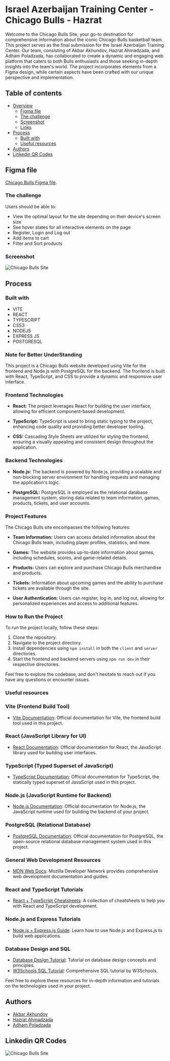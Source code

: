# Israel Azerbaijan Training Center - Chicago Bulls - Hazrat

 Welcome to the Chicago Bulls Site, your go-to destination for comprehensive information about the iconic Chicago Bulls basketball team. This project serves as the final submission for the Israel Azerbaijan Training Center. Our team, consisting of Akbar Akhundov, Hazrat Ahmadzada, and Adham Poladzada, has collaborated to create a dynamic and engaging web platform that caters to both Bulls enthusiasts and those seeking in-depth insights into the team's world. The project incorporates elements from a Figma design, while certain aspects have been crafted with our unique perspective and implementation.

## Table of contents

- [Overview](#overview)
  - [Figma file](#figma-file)
  - [The challenge](#the-challenge)
  - [Screenshot](#screenshot)
  - [Links](#links)
- [Process](#process)
  - [Built with](#built-with)
  - [Useful resources](#useful-resources)
- [Authors](#authors)
- [Linkedin QR Codes](#linkedin-qr-codes)

## Figma file
[Chicago Bulls Figma file](https://www.figma.com/file/cBN5lNRXfpZKQynB92eXzR/Chicago-Bulls-Basketball?type=design&node-id=0%3A1&mode=design&t=Zgdr8ljQEDLSVnae-1).

### The challenge

Users should be able to:

- View the optimal layout for the site depending on their device's screen size
- See hover states for all interactive elements on the page
- Register, Login and Log out
- Add items to cart
- Filter and Sort products

### Screenshot

![Chicago Bulls Site](./client/src/assets/Chicago%20Bulls%20Basketball.png)

## Process

### Built with
  - VITE
  - REACT
  - TYPESCRIPT
  - CSS3
  - NODEJS
  - EXPRESS JS
  - POSTGRESQL


### Note for Better UnderStanding

This project is a Chicago Bulls website developed using Vite for the frontend and Node.js with PostgreSQL for the backend. The frontend is built with React, TypeScript, and CSS to provide a dynamic and responsive user interface.

### Frontend Technologies

- **React:** The project leverages React for building the user interface, allowing for efficient component-based development.
  
- **TypeScript:** TypeScript is used to bring static typing to the project, enhancing code quality and providing better developer tooling.

- **CSS:** Cascading Style Sheets are utilized for styling the frontend, ensuring a visually appealing and consistent design throughout the application.

### Backend Technologies

- **Node.js:** The backend is powered by Node.js, providing a scalable and non-blocking server environment for handling requests and managing the application's logic.

- **PostgreSQL:** PostgreSQL is employed as the relational database management system, storing data related to team information, games, products, tickets, and user accounts.

### Project Features

The Chicago Bulls site encompasses the following features:

- **Team Information:** Users can access detailed information about the Chicago Bulls team, including player profiles, statistics, and more.

- **Games:** The website provides up-to-date information about games, including schedules, scores, and game-related details.

- **Products:** Users can explore and purchase Chicago Bulls merchandise and products.

- **Tickets:** Information about upcoming games and the ability to purchase tickets are available through the site.

- **User Authentication:** Users can register, log in, and log out, allowing for personalized experiences and access to additional features.

### How to Run the Project

To run the project locally, follow these steps:

1. Clone the repository.
2. Navigate to the project directory.
3. Install dependencies using `npm install` in both the `client` and `server` directories.
4. Start the frontend and backend servers using `npm run dev` in their respective directories.

Feel free to explore the codebase, and don't hesitate to reach out if you have any questions or encounter issues.




### Useful resources

### Vite (Frontend Build Tool)
- [Vite Documentation](https://vitejs.dev/guide/): Official documentation for Vite, the frontend build tool used in this project.

### React (JavaScript Library for UI)
- [React Documentation](https://reactjs.org/docs/getting-started.html): Official documentation for React, the JavaScript library used for building user interfaces.

### TypeScript (Typed Superset of JavaScript)
- [TypeScript Documentation](https://www.typescriptlang.org/docs/): Official documentation for TypeScript, the statically typed superset of JavaScript used in this project.

### Node.js (JavaScript Runtime for Backend)
- [Node.js Documentation](https://nodejs.org/en/docs/): Official documentation for Node.js, the JavaScript runtime used for building the backend of your project.

### PostgreSQL (Relational Database)
- [PostgreSQL Documentation](https://www.postgresql.org/docs/): Official documentation for PostgreSQL, the open-source relational database management system used in this project.

### General Web Development Resources
- [MDN Web Docs](https://developer.mozilla.org/en-US/docs/Web): Mozilla Developer Network provides comprehensive web development documentation and guides.

### React and TypeScript Tutorials
- [React + TypeScript Cheatsheets](https://github.com/typescript-cheatsheets/react): A collection of cheatsheets to help you with React and TypeScript development.

### Node.js and Express Tutorials
- [Node.js + Express.js Guide](https://developer.mozilla.org/en-US/docs/Learn/Server-side/Express_Nodejs): Learn how to use Node.js and Express.js to build web applications.

### Database Design and SQL
- [Database Design Tutorial](https://www.tutorialspoint.com/dbms/index.htm): Tutorial on database design concepts and principles.
- [W3Schools SQL Tutorial](https://www.w3schools.com/sql/): Comprehensive SQL tutorial by W3Schools.

Feel free to explore these resources for in-depth information and tutorials on the technologies used in your project.

## Authors

- [Akbar Akhundov](https://www.linkedin.com/in/akbar-akhundov-93697524b/)
- [Hazrat Ahmadzada](https://www.linkedin.com/in/hazrat-ahmadzada-927b24252/)
- [Adham Poladzada](https://www.linkedin.com/in/adham-poladzadeh-a46621242/)

## Linkedin QR Codes
![Chicago Bulls Site](./client/src/assets/qr.jpg)

